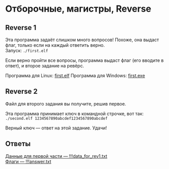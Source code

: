 # Отборочные, магистры, Reverse

## Reverse 1

Эта программа задаёт слишком много вопросов! Похоже, она выдаст флаг, только если на каждый ответить верно.  
Запуск: `./first.elf`

Если верно пройти все вопросы, программа выдаст флаг (его вводите в ответ), и второе задание на ревёрс.

Программа для Linux: [first.elf](first.elf)
Программа для Windows: [first.exe](first.exe)


## Reverse 2

Файл для второго задания вы получите, решив первое. 

Эта программа принимает ключ в командной строчке, вот так:  
`./second.elf 1234567890abcdef1234567890abcdef`

Верный ключ — ответ на этой задание. Удачи!


## Ответы
[Данные для первой части — !!!data_for_rev1.txt](!!!data_for_rev1.txt)  
[Флаги — !!!answer.txt](!!!answer.txt)
